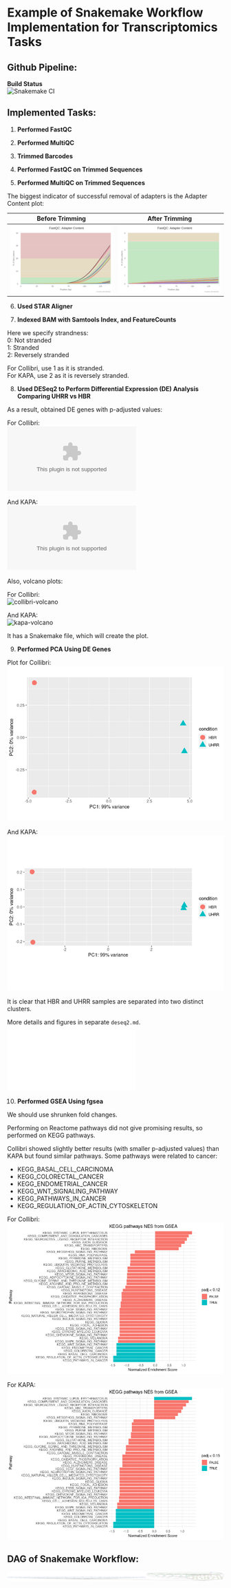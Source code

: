 # Example of Snakemake Workflow Implementation for Transcriptomics Tasks

## Github Pipeline:
**Build Status**  
![Snakemake CI](https://github.com/jarekrzdbk/snakemake-homework/actions/workflows/main.yml/badge.svg)

## Implemented Tasks:

1. **Performed FastQC**

2. **Performed MultiQC**

3. **Trimmed Barcodes**

4. **Performed FastQC on Trimmed Sequences**

5. **Performed MultiQC on Trimmed Sequences**

The biggest indicator of successful removal of adapters is the Adapter Content plot:

| Before Trimming                                  | After Trimming                                   |
|:------------------------------------------------:|:------------------------------------------------:|
| ![notTrimmed](qc_plots/fastqc_adapter_content_plot.png)  |  ![trimmed](qc_plots/fastqc_adapter_content_plot_trimmed.png) |

6. **Used STAR Aligner**

7. **Indexed BAM with Samtools Index, and FeatureCounts**

Here we specify strandness:  
0: Not stranded  
1: Stranded  
2: Reversely stranded

For Collibri, use 1 as it is stranded.  
For KAPA, use 2 as it is reversely stranded.

8. **Used DESeq2 to Perform Differential Expression (DE) Analysis Comparing UHRR vs HBR**

As a result, obtained DE genes with p-adjusted values:

For Collibri:  
![collibri](/condition_treated_results.csv)

And KAPA:  
![KAPA](/condition_treated_results_kapa.csv)

Also, volcano plots:

For Collibri:  
![collibri-volcano](/deseq2_files/figure-gfm/collibri-volcano-1.png)

And KAPA:  
![kapa-volcano](/deseq2_files/figure-gfm/kapa-volcano-1.png)

It has a Snakemake file, which will create the plot.

9. **Performed PCA Using DE Genes**

Plot for Collibri:  
![collibri-pca](/deseq2_files/figure-gfm/collibri-pca-1.png)

And KAPA:  
![kapa-pca](/deseq2_files/figure-gfm/kapa-pca-1.png)

It is clear that HBR and UHRR samples are separated into two distinct clusters.

More details and figures in separate `deseq2.md`.  
![deseq2.md](/deseq2.md)

10. **Performed GSEA Using fgsea**

We should use shrunken fold changes.

Performing on Reactome pathways did not give promising results, so performed on KEGG pathways.

Collibri showed slightly better results (with smaller p-adjusted values) than KAPA but found similar pathways. Some pathways were related to cancer:

- KEGG_BASAL_CELL_CARCINOMA
- KEGG_COLORECTAL_CANCER
- KEGG_ENDOMETRIAL_CANCER
- KEGG_WNT_SIGNALING_PATHWAY
- KEGG_PATHWAYS_IN_CANCER
- KEGG_REGULATION_OF_ACTIN_CYTOSKELETON

For Collibri:  
![collibri-pathways](/gsea/collibri_pathways.png)

For KAPA:  
![kapa-pathways](/gsea/kapa-pathways.png)

## DAG of Snakemake Workflow:

![dag](/dag.svg)

